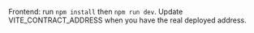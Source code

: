 Frontend: run `npm install` then `npm run dev`. Update VITE_CONTRACT_ADDRESS when you have the real deployed address.
